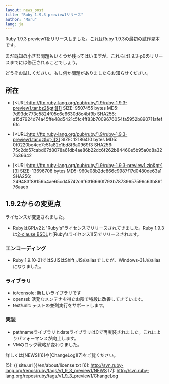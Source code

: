 ```yaml
---
layout: news_post
title: "Ruby 1.9.3 preview1リリース"
author: "Moru"
lang: ja
---
```


Ruby 1.9.3 preview1をリリースしました。これはRuby 1.9.3の最初の試作見本 です。

まだ既知の小さな問題もいくつか残ってはいますが、これらは1.9.3-p0のリリー スまでには修正されることでしょう。

どうぞお試しください。もし何か問題がありましたらお知らせください。

## 所在

* [&lt;URL:http://ftp.ruby-lang.org/pub/ruby/1.9/ruby-1.9.3-preview1.tar.bz2&gt;][1]
  SIZE: 9507455 bytes
  MD5: 7d93dc773c5824f05c6e6630d8c4bf9b
  SHA256: a15d7924d74a45ffe48d5421c5fc4ff83b7009676054fa5952b890711afef6fc

* [&lt;URL:http://ftp.ruby-lang.org/pub/ruby/1.9/ruby-1.9.3-preview1.tar.gz&gt;][2]
  SIZE: 12186410 bytes
  MD5: 0f0220be4cc7c51a82c1bd8f6a0969f3
  SHA256: 75c2dd57cabd67d8078a61db4ae86b22dc6f262b84460e5b95a0d8a327b36642

* [&lt;URL:http://ftp.ruby-lang.org/pub/ruby/1.9/ruby-1.9.3-preview1.zip&gt;][3]
  SIZE: 13696708 bytes
  MD5: 960e08b2dc866c9987f17d0480de63a1
  SHA256: 249483f88156b4ae65cd45742c6f6316660f793b78739657596c63b86f76aaeb

## 1.9.2からの変更点

ライセンスが変更されました。

* RubyはGPLv2と\"Ruby\'s\"ライセンスでリリースされてきました。Ruby 1.9.3は[2-clause
  BSDL][4]と[Ruby\'sライセンス][5]でリリースされます。

### エンコーディング

* Ruby 1.9.\[0-2\]ではSJISはShift\_JISのaliasでしたが、Windows-31Jのaliasになりました。

### ライブラリ

* io/console: 新しいライブラリです
* openssl: 活発なメンテナを得たお陰で特段に改善してきています。
* test/unit: テストの並列実行をサポートします。

### 実装

* pathnameライブラリとdateライブラリはCで再実装されました。これによりパフォーマンスが向上します。
* VMのロック戦略が変わりました。

詳しくは[NEWS][6]や[ChangeLog][7]をご覧ください。



[1]: http://ftp.ruby-lang.org/pub/ruby/1.9/ruby-1.9.3-preview1.tar.bz2 
[2]: http://ftp.ruby-lang.org/pub/ruby/1.9/ruby-1.9.3-preview1.tar.gz 
[3]: http://ftp.ruby-lang.org/pub/ruby/1.9/ruby-1.9.3-preview1.zip 
[4]: http://en.wikipedia.org/wiki/BSD_licenses#2-clause_license_.28.22Simplified_BSD_License.22_or_.22FreeBSD_License.22.29 
[5]: {{ site.url }}/en/about/license.txt 
[6]: http://svn.ruby-lang.org/repos/ruby/tags/v1_9_3_preview1/NEWS 
[7]: http://svn.ruby-lang.org/repos/ruby/tags/v1_9_3_preview1/ChangeLog 
